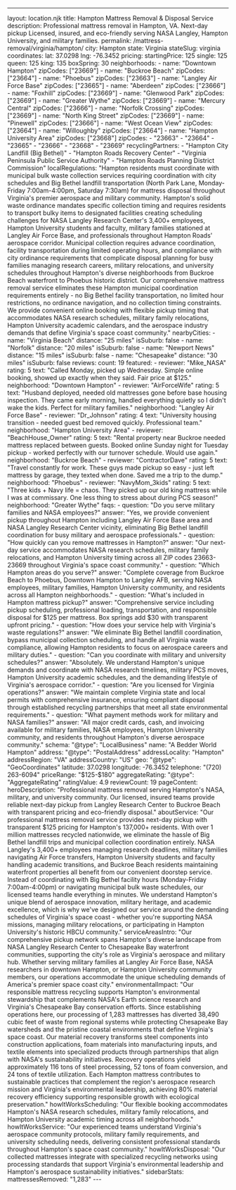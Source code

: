 ---
layout: location.njk
title: Hampton Mattress Removal & Disposal Service
description: Professional mattress removal in Hampton, VA. Next-day pickup Licensed, insured, and eco-friendly serving NASA Langley, Hampton University, and military families.
permalink: /mattress-removal/virginia/hampton/
city: Hampton state: Virginia stateSlug: virginia coordinates: lat: 37.0298 lng: -76.3452 pricing: startingPrice: 125 single: 125 queen: 125 king: 135 boxSpring: 30 neighborhoods: - name: "Downtown Hampton" zipCodes: ["23669"] - name: "Buckroe Beach" zipCodes: ["23664"] - name: "Phoebus" zipCodes: ["23663"] - name: "Langley Air Force Base" zipCodes: ["23665"] - name: "Aberdeen" zipCodes: ["23666"] - name: "Foxhill" zipCodes: ["23669"] - name: "Glenwood Park" zipCodes: ["23669"] - name: "Greater Wythe" zipCodes: ["23669"] - name: "Mercury Central" zipCodes: ["23666"] - name: "Norfolk Crossing" zipCodes: ["23669"] - name: "North King Street" zipCodes: ["23669"] - name: "Pinewell" zipCodes: ["23666"] - name: "West Ocean View" zipCodes: ["23664"] - name: "Willoughby" zipCodes: ["23664"] - name: "Hampton University Area" zipCodes: ["23668"] zipCodes: - "23663" - "23664" - "23665" - "23666" - "23668" - "23669" recyclingPartners: - "Hampton City Landfill (Big Bethel)" - "Hampton Roads Recovery Center" - "Virginia Peninsula Public Service Authority" - "Hampton Roads Planning District Commission" localRegulations: "Hampton residents must coordinate with municipal bulk waste collection services requiring coordination with city schedules and Big Bethel landfill transportation (North Park Lane, Monday-Friday 7:00am-4:00pm, Saturday 7:30am) for mattress disposal throughout Virginia's premier aerospace and military community. Hampton's solid waste ordinance mandates specific collection timing and requires residents to transport bulky items to designated facilities creating scheduling challenges for NASA Langley Research Center's 3,400+ employees, Hampton University students and faculty, military families stationed at Langley Air Force Base, and professionals throughout Hampton Roads' aerospace corridor. Municipal collection requires advance coordination, facility transportation during limited operating hours, and compliance with city ordinance requirements that complicate disposal planning for busy families managing research careers, military relocations, and university schedules throughout Hampton's diverse neighborhoods from Buckroe Beach waterfront to Phoebus historic district. Our comprehensive mattress removal service eliminates these Hampton municipal coordination requirements entirely - no Big Bethel facility transportation, no limited hour restrictions, no ordinance navigation, and no collection timing constraints. We provide convenient online booking with flexible pickup timing that accommodates NASA research schedules, military family relocations, Hampton University academic calendars, and the aerospace industry demands that define Virginia's space coast community." nearbyCities: - name: "Virginia Beach" distance: "25 miles" isSuburb: false - name: "Norfolk" distance: "20 miles" isSuburb: false - name: "Newport News" distance: "15 miles" isSuburb: false - name: "Chesapeake" distance: "30 miles" isSuburb: false reviews: count: 19 featured: - reviewer: "Mike_NASA" rating: 5 text: "Called Monday, picked up Wednesday. Simple online booking, showed up exactly when they said. Fair price at $125." neighborhood: "Downtown Hampton" - reviewer: "AirForceWife" rating: 5 text: "Husband deployed, needed old mattresses gone before base housing inspection. They came early morning, handled everything quietly so I didn't wake the kids. Perfect for military families." neighborhood: "Langley Air Force Base" - reviewer: "Dr_Johnson" rating: 4 text: "University housing transition - needed guest bed removed quickly. Professional team." neighborhood: "Hampton University Area" - reviewer: "BeachHouse_Owner" rating: 5 text: "Rental property near Buckroe needed mattress replaced between guests. Booked online Sunday night for Tuesday pickup - worked perfectly with our turnover schedule. Would use again." neighborhood: "Buckroe Beach" - reviewer: "ContractorDave" rating: 5 text: "Travel constantly for work. These guys made pickup so easy - just left mattress by garage, they texted when done. Saved me a trip to the dump." neighborhood: "Phoebus" - reviewer: "NavyMom_3kids" rating: 5 text: "Three kids + Navy life = chaos. They picked up our old king mattress while I was at commissary. One less thing to stress about during PCS season!" neighborhood: "Greater Wythe" faqs: - question: "Do you serve military families and NASA employees?" answer: "Yes, we provide convenient pickup throughout Hampton including Langley Air Force Base area and NASA Langley Research Center vicinity, eliminating Big Bethel landfill coordination for busy military and aerospace professionals." - question: "How quickly can you remove mattresses in Hampton?" answer: "Our next-day service accommodates NASA research schedules, military family relocations, and Hampton University timing across all ZIP codes 23663-23669 throughout Virginia's space coast community." - question: "Which Hampton areas do you serve?" answer: "Complete coverage from Buckroe Beach to Phoebus, Downtown Hampton to Langley AFB, serving NASA employees, military families, Hampton University community, and residents across all Hampton neighborhoods." - question: "What's included in Hampton mattress pickup?" answer: "Comprehensive service including pickup scheduling, professional loading, transportation, and responsible disposal for $125 per mattress. Box springs add $30 with transparent upfront pricing." - question: "How does your service help with Virginia's waste regulations?" answer: "We eliminate Big Bethel landfill coordination, bypass municipal collection scheduling, and handle all Virginia waste compliance, allowing Hampton residents to focus on aerospace careers and military duties." - question: "Can you coordinate with military and university schedules?" answer: "Absolutely. We understand Hampton's unique demands and coordinate with NASA research timelines, military PCS moves, Hampton University academic schedules, and the demanding lifestyle of Virginia's aerospace corridor." - question: "Are you licensed for Virginia operations?" answer: "We maintain complete Virginia state and local permits with comprehensive insurance, ensuring compliant disposal through established recycling partnerships that meet all state environmental requirements." - question: "What payment methods work for military and NASA families?" answer: "All major credit cards, cash, and invoicing available for military families, NASA employees, Hampton University community, and residents throughout Hampton's diverse aerospace community." schema: "@type": "LocalBusiness" name: "A Bedder World Hampton" address: "@type": "PostalAddress" addressLocality: "Hampton" addressRegion: "VA" addressCountry: "US" geo: "@type": "GeoCoordinates" latitude: 37.0298 longitude: -76.3452 telephone: "(720) 263-6094" priceRange: "$125-$180" aggregateRating: "@type": "AggregateRating" ratingValue: 4.9 reviewCount: 19 pageContent: heroDescription: "Professional mattress removal serving Hampton's NASA, military, and university community. Our licensed, insured teams provide reliable next-day pickup from Langley Research Center to Buckroe Beach with transparent pricing and eco-friendly disposal." aboutService: "Our professional mattress removal service provides next-day pickup with transparent $125 pricing for Hampton's 137,000+ residents. With over 1 million mattresses recycled nationwide, we eliminate the hassle of Big Bethel landfill trips and municipal collection coordination entirely. NASA Langley's 3,400+ employees managing research deadlines, military families navigating Air Force transfers, Hampton University students and faculty handling academic transitions, and Buckroe Beach residents maintaining waterfront properties all benefit from our convenient doorstep service. Instead of coordinating with Big Bethel facility hours (Monday-Friday 7:00am-4:00pm) or navigating municipal bulk waste schedules, our licensed teams handle everything in minutes. We understand Hampton's unique blend of aerospace innovation, military heritage, and academic excellence, which is why we've designed our service around the demanding schedules of Virginia's space coast - whether you're supporting NASA missions, managing military relocations, or participating in Hampton University's historic HBCU community." serviceAreasIntro: "Our comprehensive pickup network spans Hampton's diverse landscape from NASA Langley Research Center to Chesapeake Bay waterfront communities, supporting the city's role as Virginia's aerospace and military hub. Whether serving military families at Langley Air Force Base, NASA researchers in downtown Hampton, or Hampton University community members, our operations accommodate the unique scheduling demands of America's premier space coast city." environmentalImpact: "Our responsible mattress recycling supports Hampton's environmental stewardship that complements NASA's Earth science research and Virginia's Chesapeake Bay conservation efforts. Since establishing operations here, our processing of 1,283 mattresses has diverted 38,490 cubic feet of waste from regional systems while protecting Chesapeake Bay watersheds and the pristine coastal environments that define Virginia's space coast. Our material recovery transforms steel components into construction applications, foam materials into manufacturing inputs, and textile elements into specialized products through partnerships that align with NASA's sustainability initiatives. Recovery operations yield approximately 116 tons of steel processing, 52 tons of foam conversion, and 24 tons of textile utilization. Each Hampton mattress contributes to sustainable practices that complement the region's aerospace research mission and Virginia's environmental leadership, achieving 80% material recovery efficiency supporting responsible growth with ecological preservation." howItWorksScheduling: "Our flexible booking accommodates Hampton's NASA research schedules, military family relocations, and Hampton University academic timing across all neighborhoods." howItWorksService: "Our experienced teams understand Virginia's aerospace community protocols, military family requirements, and university scheduling needs, delivering consistent professional standards throughout Hampton's space coast community." howItWorksDisposal: "Our collected mattresses integrate with specialized recycling networks using processing standards that support Virginia's environmental leadership and Hampton's aerospace sustainability initiatives." sidebarStats: mattressesRemoved: "1,283" ---